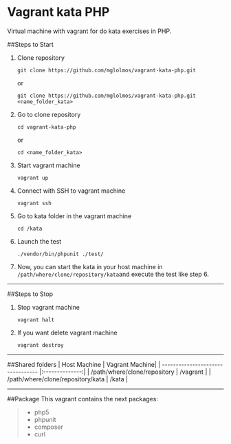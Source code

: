 
**Vagrant kata PHP**
===================
Virtual machine with vagrant for do kata exercises in PHP.

##Steps to Start
1. Clone repository
	
	```
	git clone https://github.com/mglolmos/vagrant-kata-php.git
	```
	or
	```
	git clone https://github.com/mglolmos/vagrant-kata-php.git <name_folder_kata>
	```
2. Go to clone repository
	
	```
	cd vagrant-kata-php
	```
	or
	```
	cd <name_folder_kata>
	```
3. Start vagrant machine
	
	```
	vagrant up
	```
4. Connect with SSH to vagrant machine
	```
	vagrant ssh
	```

5. Go to kata folder in the vagrant machine
	```
	cd /kata
	```
6. Launch the test
	
	```
	./vendor/bin/phpunit ./test/
	```
7. Now, you can start the kata in your host machine in ```/path/where/clone/repository/kata```and execute the test like step 6.

---
##Steps to Stop
1. Stop vagrant machine
	
	```
	vagrant halt
	```
2. If you want delete vagrant machine
	
	```
	vagrant destroy
	```

---
##Shared folders
| Host Machine                      | Vagrant Machine|
| --------------------------------- |:--------------:|
| /path/where/clone/repository      | /vagrant       |
| /path/where/clone/repository/kata | /kata          |

---
##Package
This vagrant contains the next packages:
>- php5
>- phpunit
>- composer
>- curl